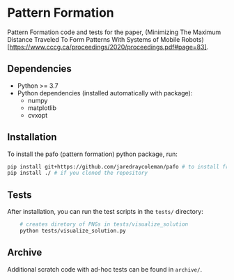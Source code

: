 # Pattern Formation
Pattern Formation code and tests for the paper, 
(Minimizing The Maximum Distance Traveled To Form Patterns With Systems of 
 Mobile Robots)[https://www.cccg.ca/proceedings/2020/proceedings.pdf#page=83].


## Dependencies
- Python >= 3.7 
- Python dependencies (installed automatically with package):
  - numpy
  - matplotlib
  - cvxopt

## Installation
To install the pafo (pattern formation) python package, run:
```bash
pip install git+https://github.com/jaredraycoleman/pafo # to install from git 
pip install ./ # if you cloned the repository
```

## Tests
After installation, you can run the test scripts in the ```tests/``` directory:
```bash
    # creates diretory of PNGs in tests/visualize_solution
    python tests/visualize_solution.py 
```

## Archive
Additional scratch code with ad-hoc tests can be found in ```archive/```.